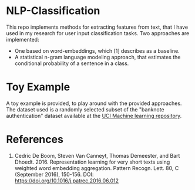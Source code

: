 # NLP-Classification
This repo implements methods for extracting features from text, that I have used in my research for user input classification tasks. Two approaches are implemented: 
  * One based on word-embeddings, which [1] describes as a baseline.
  * A statistical n-gram language modeling approach, that estimates the conditional probability of a sentence in a class. 
 
# Toy Example
A toy example is provided, to play around with the provided approaches. 
The dataset used is a randomly selected subset of the "banknote authentication" dataset available at the [UCI Machine learning repository](https://archive.ics.uci.edu/ml/datasets/banknote+authentication).



# References
1. Cedric De Boom, Steven Van Canneyt, Thomas Demeester, and Bart Dhoedt. 2016. Representation learning for very short texts using weighted word embedding aggregation. Pattern Recogn. Lett. 80, C (September 2016), 150-156. DOI: https://doi.org/10.1016/j.patrec.2016.06.012
  
